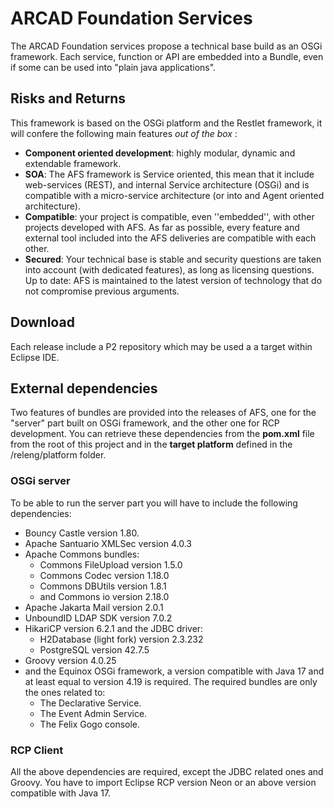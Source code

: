 # ARCAD Foundation Services

The ARCAD Foundation services propose a technical base build as an OSGi framework. Each service, function or API are embedded into a Bundle, even if some can be used into "plain java applications".

## Risks and Returns

This framework is based on the OSGi platform and the Restlet framework, it will confere the following main features *out of the box* :

* **Component oriented development**: highly modular, dynamic and extendable framework.
* **SOA**: The AFS framework is Service oriented, this mean that it include web-services (REST), and internal Service architecture (OSGi) and is compatible with a micro-service architecture (or into and Agent oriented architecture).
* **Compatible**: your project is compatible, even ''embedded'', with other projects developed with AFS. As far as possible, every feature and external tool included into the AFS deliveries are compatible with each other.
* **Secured**: Your technical base is stable and security questions are taken into account (with dedicated features), as long as licensing questions.
Up to date: AFS is maintained to the latest version of technology that do not compromise previous arguments.


## Download

Each release include a P2 repository which may be used a a target within Eclipse IDE.


## External dependencies

Two features of bundles are provided into the releases of AFS, one for the "server" part built on OSGi framework, and the other one for RCP development.
You can retrieve these dependencies from the **pom.xml** file from the root of this project and in the **target platform** defined in the /releng/platform folder.

### OSGi server

To be able to run the server part you will have to include the following dependencies:

* Bouncy Castle version 1.80.
* Apache Santuario XMLSec version 4.0.3
* Apache Commons bundles:
  * Commons FileUpload version 1.5.0
  * Commons Codec version 1.18.0
  * Commons DBUtils version 1.8.1
  * and Commons io version 2.18.0
* Apache Jakarta Mail version 2.0.1
* UnboundID LDAP SDK version 7.0.2
* HikariCP version 6.2.1 and the JDBC driver:
  * H2Database (light fork) version 2.3.232
  * PostgreSQL version 42.7.5
* Groovy version 4.0.25
* and the Equinox OSGi framework, a version compatible with Java 17 and at least equal to version 4.19 is required. The required bundles are only the ones related to:
  * The Declarative Service.
  * The Event Admin Service.
  * The Felix Gogo console.
 
### RCP Client

All the above dependencies are required, except the JDBC related ones and Groovy. You have to import Eclipse RCP version Neon or an above version compatible with Java 17.
